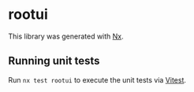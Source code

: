 # rootui

This library was generated with [Nx](https://nx.dev).

## Running unit tests

Run `nx test rootui` to execute the unit tests via [Vitest](https://vitest.dev/).
